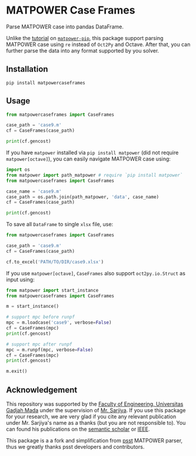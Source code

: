 # MATPOWER Case Frames

Parse MATPOWER case into pandas DataFrame.

Unlike the [tutorial](https://github.com/yasirroni/matpower-pip#extra-require-oct2py-or-matlabengine) on [`matpower-pip`](https://github.com/yasirroni/matpower-pip), this package support parsing MATPOWER case using `re` instead of `Oct2Py` and Octave. After that, you can further parse the data into any format supported by you solver.

## Installation

```plaintext
pip install matpowercaseframes
```

## Usage

```python
from matpowercaseframes import CaseFrames

case_path = 'case9.m'
cf = CaseFrames(case_path)

print(cf.gencost)
```

If you have `matpower` installed via `pip install matpower` (did not require `matpower[octave]`), you can easily navigate MATPOWER case using:

```python
import os
from matpower import path_matpower # require `pip install matpower`
from matpowercaseframes import CaseFrames

case_name = 'case9.m'
case_path = os.path.join(path_matpower, 'data', case_name)
cf = CaseFrames(case_path)

print(cf.gencost)
```

To save all `DataFrame` to single `xlsx` file, use:

```python
from matpowercaseframes import CaseFrames

case_path = 'case9.m'
cf = CaseFrames(case_path)

cf.to_excel('PATH/TO/DIR/case9.xlsx')
```

If you use `matpower[octave]`, `CaseFrames` also support `oct2py.io.Struct` as input using:

```python
from matpower import start_instance
from matpowercaseframes import CaseFrames

m = start_instance()

# support mpc before runpf
mpc = m.loadcase('case9', verbose=False)
cf = CaseFrames(mpc)
print(cf.gencost)

# support mpc after runpf
mpc = m.runpf(mpc, verbose=False)
cf = CaseFrames(mpc)
print(cf.gencost)

m.exit()
```

## Acknowledgement

This repository was supported by the [Faculty of Engineering, Universitas Gadjah Mada](https://ft.ugm.ac.id/en/) under the supervision of [Mr. Sarjiya](https://www.researchgate.net/profile/Sarjiya_Sarjiya). If you use this package for your research, we are very glad if you cite any relevant publication under Mr. Sarjiya's name as a thanks (but you are not responsible to). You can found his publications on the [semantic scholar](https://www.semanticscholar.org/author/Sarjiya/2267414) or [IEEE](https://ieeexplore.ieee.org/author/37548066400).

This package is a a fork and simplification from [psst](https://github.com/ames-market/psst) MATPOWER parser, thus we greatly thanks psst developers and contributors.
